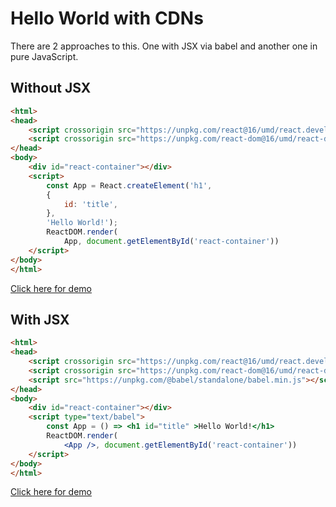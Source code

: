 # Hello World with CDNs

There are 2 approaches to this. One with JSX via babel and another one in pure JavaScript.

## Without JSX

```html
<html>
<head>
    <script crossorigin src="https://unpkg.com/react@16/umd/react.development.js"></script>
    <script crossorigin src="https://unpkg.com/react-dom@16/umd/react-dom.development.js"></script>
</head>
<body>
    <div id="react-container"></div>
    <script>
        const App = React.createElement('h1',
        { 
            id: 'title',
        },
        'Hello World!');
        ReactDOM.render(
            App, document.getElementById('react-container'))
    </script>
</body>
</html>
```
[Click here for demo](/examples/react-cdn.html)

## With JSX

```html
<html>
<head>
    <script crossorigin src="https://unpkg.com/react@16/umd/react.development.js"></script>
    <script crossorigin src="https://unpkg.com/react-dom@16/umd/react-dom.development.js"></script>
    <script src="https://unpkg.com/@babel/standalone/babel.min.js"></script>
</head>
<body>
    <div id="react-container"></div>
    <script type="text/babel">
        const App = () => <h1 id="title" >Hello World!</h1>
        ReactDOM.render(
            <App />, document.getElementById('react-container'))
    </script>
</body>
</html>
```
[Click here for demo](/examples/react-cdn-jsx.html)